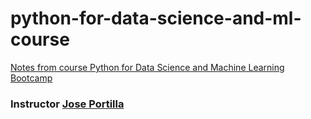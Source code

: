 # python-for-data-science-and-ml-course
[Notes from course Python for Data Science and Machine Learning Bootcamp](https://www.udemy.com/course/python-for-data-science-and-machine-learning-bootcamp) 
### Instructor [Jose Portilla](https://www.udemy.com/user/joseportilla/)